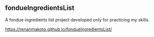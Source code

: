 ## fondueIngredientsList

A fondue ingredients list project developed only for practicing my skills.

https://renanmakoto.github.io/fondueIngredientsList/
